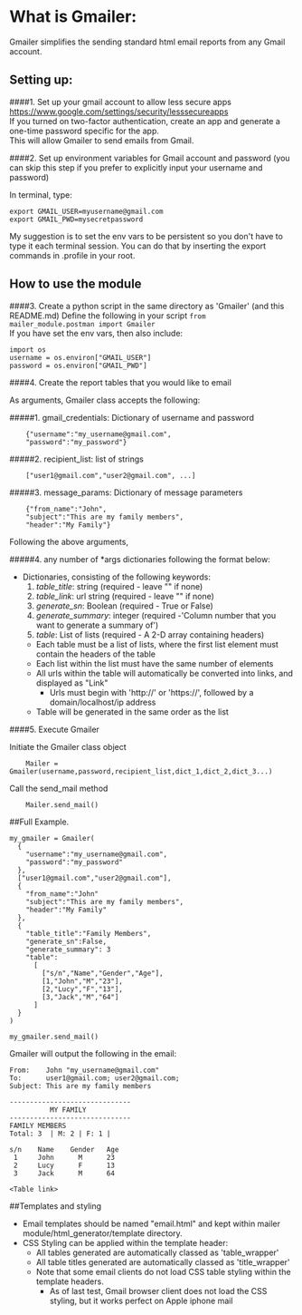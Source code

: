 # What is Gmailer:

   Gmailer simplifies the sending standard html email reports from any Gmail account.

## Setting up:

####1. Set up your gmail account to allow less secure apps
   https://www.google.com/settings/security/lesssecureapps  
If you turned on two-factor authentication, create an app and generate a one-time password specific for the app.  
This will allow Gmailer to send emails from Gmail.

####2. Set up environment variables for Gmail account and password
   (you can skip this step if you prefer to explicitly input your username and password)

   In terminal, type:
```
export GMAIL_USER=myusername@gmail.com
export GMAIL_PWD=mysecretpassword
```
My suggestion is to set the env vars to be persistent so you don't have to type it each terminal session. You can do that by inserting the export commands in .profile in your root.

## How to use the module

####3. Create a python script in the same directory as 'Gmailer' (and this README.md)
Define the following in your script
`from mailer_module.postman import Gmailer`  
If you have set the env vars, then also include:
```
import os
username = os.environ["GMAIL_USER"]
password = os.environ["GMAIL_PWD"]
```

####4. Create the report tables that you would like to email

As arguments, Gmailer class accepts the following:

#####1. gmail_credentials: Dictionary of username and password
```
    {"username":"my_username@gmail.com",
    "password":"my_password"}
```

#####2. recipient_list: list of strings 
```
    ["user1@gmail.com","user2@gmail.com", ...]
```

#####3. message_params: Dictionary of message parameters
```
    {"from_name":"John",
    "subject":"This are my family members",
    "header":"My Family"}
```

Following the above arguments,

#####4. any number of *args dictionaries following the format below:
- Dictionaries, consisting of the following keywords:
  1. *table_title*: string  (required - leave "" if none)
  2. *table_link*: url string  (required - leave "" if none)
  3. *generate_sn*: Boolean  (required - True or False)
  4. *generate_summary*: integer (required -'Column number that you want to generate a summary of')
  5. *table*: List of lists (required - A 2-D array containing headers)
    * Each table must be a list of lists, where the first list element must contain the headers of the table
    * Each list within the list must have the same number of elements
    * All urls within the table will automatically be converted into links, and displayed as "Link"
      * Urls must begin with 'http://' or 'https://', followed by a domain/localhost/ip address
    * Table will be generated in the same order as the list

####5. Execute Gmailer

Initiate the Gmailer class object
```
    Mailer = Gmailer(username,password,recipient_list,dict_1,dict_2,dict_3...)
```
Call the send_mail method
```
    Mailer.send_mail()
```

##Full Example.
```
my_gmailer = Gmailer(
  {
    "username":"my_username@gmail.com",
    "password":"my_password"
  },
  ["user1@gmail.com","user2@gmail.com"],
  {
    "from_name":"John"
    "subject":"This are my family members",
    "header":"My Family"
  },
  {
    "table_title":"Family Members",
    "generate_sn":False,
    "generate_summary": 3
    "table":
      [
        ["s/n","Name","Gender","Age"],
        [1,"John","M","23"],
        [2,"Lucy","F","13"],
        [3,"Jack","M","64"]
      ]
  }
)

my_gmailer.send_mail()
```

Gmailer will output the following in the email:
```
From:    John "my_username@gmail.com"
To:      user1@gmail.com; user2@gmail.com;
Subject: This are my family members
```
```
------------------------------
          MY FAMILY
------------------------------
FAMILY MEMBERS
Total: 3  | M: 2 | F: 1 |

s/n    Name    Gender   Age
 1     John      M      23
 2     Lucy      F      13
 3     Jack      M      64

<Table link>
```

##Templates and styling
- Email templates should be named "email.html" and kept within mailer module/html_generator/template directory.
- CSS Styling can be applied within the template header:
  - All tables generated are automatically classed as 'table_wrapper'
  - All table titles generated are automatically classed as 'title_wrapper'
  - Note that some email clients do not load CSS table styling within the template headers.
    - As of last test, Gmail browser client does not load the CSS styling, but it works perfect on Apple iphone mail